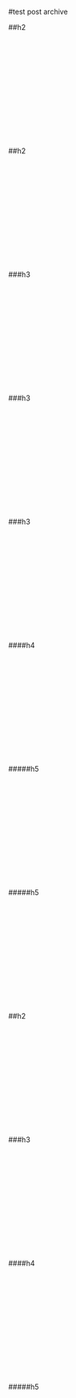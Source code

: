 #test post archive

##h2
<div style="height: 200px;"></div>

##h2
<div style="height: 200px;"></div>

###h3
<div style="height: 200px;"></div>

###h3
<div style="height: 200px;"></div>

###h3
<div style="height: 200px;"></div>

####h4
<div style="height: 200px;"></div>

#####h5
<div style="height: 200px;"></div>

#####h5
<div style="height: 200px;"></div>

##h2
<div style="height: 200px;"></div>

###h3
<div style="height: 200px;"></div>

####h4
<div style="height: 200px;"></div>

#####h5
<div style="height: 200px;"></div>